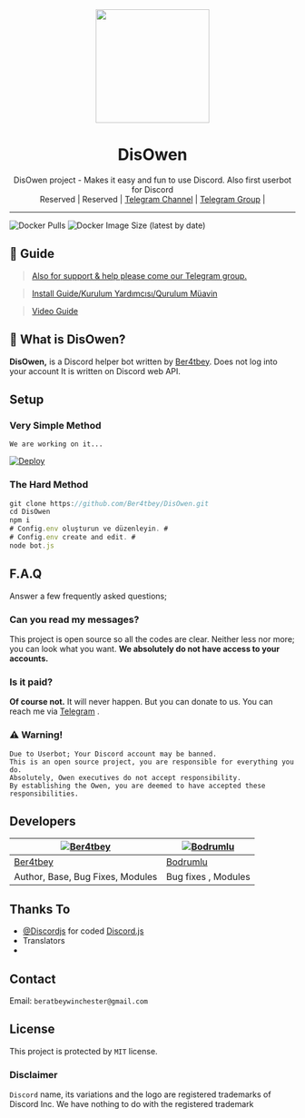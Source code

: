 



<div align="center">
  <img src="https://i.hizliresim.com/60dgunt.jpg" width="200" height="200">
  <h1>DisOwen</h1>
</div>
<p align="center">
    DisOwen project - Makes it easy and fun to use Discord. Also first userbot for Discord
    <br>
        Reserved |
        Reserved |
        <a href="https://t.me/DisOwen">Telegram Channel</a> |
        <a href="https://t.me/OwenSupport">Telegram Group</a> |
    <br>
</p>

----
![Docker Pulls](https://img.shields.io/docker/pulls/ber4tbey/disowen?style=flat-square) ![Docker Image Size (latest by date)](https://img.shields.io/docker/image-size/ber4tbey/disowen?style=flat-square)

## 📢 Guide
> [Also for support & help please come our Telegram group.](https://t.me/OwenSupport)

> [Install Guide/Kurulum Yardımcısı/Qurulum Müavin](https://github.com/Ber4tbey/DisOwen/wiki)

> [Video Guide](https://www.youtube.com/watch?v=fQ_XDeogh2U&t=45s)



## 🔎 What is DisOwen?
**DisOwen,** is a Discord helper bot written by [Ber4tbey](https://github.com/Ber4tbey). Does not log into your account It is written on Discord web API.

## Setup
### Very Simple Method
`We are working on it...`



[![Deploy](https://www.herokucdn.com/deploy/button.svg)](https://heroku.com/deploy?template=https://github.com/Ber4tbey/DisOwen)

### The Hard Method
```js
git clone https://github.com/Ber4tbey/DisOwen.git
cd DisOwen
npm i
# Config.env oluşturun ve düzenleyin. #
# Config.env create and edit. #
node bot.js
```

## F.A.Q
Answer a few frequently asked questions;
### Can you read my messages?
This project is open source so all the codes are clear. Neither less nor more; you can look what you want. **We absolutely do not have access to your accounts.**



### Is it paid?
**Of course not.** It will never happen. But you can donate to us. You can reach me via [Telegram](https://t.me/Ber4tbey) .



### ⚠️ Warning! 
```
Due to Userbot; Your Discord account may be banned.
This is an open source project, you are responsible for everything you do. 
Absolutely, Owen executives do not accept responsibility.
By establishing the Owen, you are deemed to have accepted these responsibilities.
```

## Developers

[![Ber4tbey](https://github.com/Ber4tbey.png?size=100)](https://github.com/Ber4tbey) | [![Bodrumlu](https://github.com/Bodrumlubebek.png?size=100)](https://github.com/Bodrumlubebek)
---|---
[Ber4tbey](https://t.me/Ber4tbey) | [Bodrumlu](https://github.com/bodrumlubebek)  
Author, Base, Bug Fixes, Modules  | Bug fixes , Modules 
## Thanks To
- [@Discordjs](https://github.com/discordjs) for coded [Discord.js](https://github.com/discordjs/discord.js) 
- Translators
- 
## Contact
Email: ```beratbeywinchester@gmail.com```

## License
This project is protected by `MIT` license.

### Disclaimer
`Discord` name, its variations and the logo are registered trademarks of Discord Inc. We have nothing to do with the registered trademark
